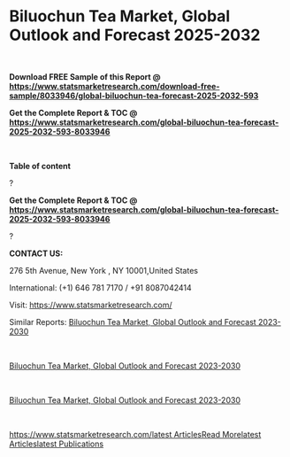 <h1>Biluochun Tea Market, Global Outlook and Forecast 2025-2032</h1><br/><p><strong>Download FREE Sample of this Report @ <a href="https://www.statsmarketresearch.com/download-free-sample/8033946/global-biluochun-tea-forecast-2025-2032-593">https://www.statsmarketresearch.com/download-free-sample/8033946/global-biluochun-tea-forecast-2025-2032-593</a></strong></p>
 
 
 
 <div><b>Get the Complete Report & TOC @ <a href="https://www.statsmarketresearch.com/global-biluochun-tea-forecast-2025-2032-593-8033946">https://www.statsmarketresearch.com/global-biluochun-tea-forecast-2025-2032-593-8033946</a></b></div>
 
 
 
 <p><br />
 
 <b>Table of content</b></p>
 
 
 
 <p>? </p>
 
 
 
 <div><b>Get the Complete Report & TOC @ <a href="https://www.statsmarketresearch.com/global-biluochun-tea-forecast-2025-2032-593-8033946">https://www.statsmarketresearch.com/global-biluochun-tea-forecast-2025-2032-593-8033946</a></b></div>
 
 
 
 <p>? </p>
 
 
 
 <p><b>CONTACT US:</b><br />
 
 276 5th Avenue, New York , NY 10001,United States<br />
 
 International: (+1) 646 781 7170 / +91 8087042414<br />
 
 Visit: <a href="https://www.statsmarketresearch.com/">https://www.statsmarketresearch.com/</a><br />
 
 Similar Reports: <a href="https://www.statsmarketresearch.com/global-biluochun-tea-forecast-2025-2032-593-8033946">Biluochun Tea Market, Global Outlook and Forecast 2023-2030</a><br />
 
 <br />
 
 <a href="https://www.statsmarketresearch.com/global-biluochun-tea-forecast-2025-2032-593-8033946">Biluochun Tea Market, Global Outlook and Forecast 2023-2030</a><br />
 
 <br />
 
 <a href="https://www.statsmarketresearch.com/global-biluochun-tea-forecast-2025-2032-593-8033946">Biluochun Tea Market, Global Outlook and Forecast 2023-2030</a><br />
 
 <br />
 
 <a href="https://gyeongbokgung.com">https://www.statsmarketresearch.com/</a><a href="https://hallyeomaritime.com">latest Articles</a><a href="https://jingwansa.com">Read More</a><a href="https://nguoiviet.jp/">latest Articles</a><a href="https://www.intelmarketresearch.com/">latest Publications</a></p>